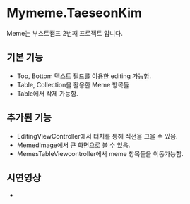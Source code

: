 # Mymeme.TaeseonKim
Meme는 부스트캠프 2번째 프로젝트 입니다.
## 기본 기능
+ Top, Bottom 텍스트 필드를 이용한 editing 가능함.
+ Table, Collection을 활용한 Meme 항목들
+ Table에서 삭제 가능함.

## 추가된 기능
+ EditingViewController에서 터치를 통해 직선을 그을 수 있음.
+ MemedImage에서 큰 화면으로 볼 수 있음.
+ MemesTableViewcontroller에서 meme 항목들을 이동가능함.

## 시연영상
+
